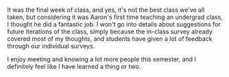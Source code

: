 It was the final week of class, and yes, it's not the best class we've all taken, but considering it was Aaron's first time teaching an undergrad class, I thought he did a fantastic job. I won't go into details about suggestions for future iterations of the class, simply because the in-class survey already covered most of my thoughts, and students have given a lot of feedback through our individual surveys.

I enjoy meeting and knowing a lot more people this semester, and I definitely feel like I have learned a thing or two.
